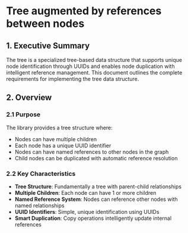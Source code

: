 # Tree augmented by references between nodes

## 1. Executive Summary

The tree is a specialized tree-based data structure that supports unique node identification through UUIDs and enables node duplication with intelligent reference management. This document outlines the complete requirements for implementing the tree data structure.

## 2. Overview

### 2.1 Purpose
The library provides a tree structure where:
- Nodes can have multiple children
- Each node has a unique UUID identifier
- Nodes can have named references to other nodes in the graph
- Child nodes can be duplicated with automatic reference resolution

### 2.2 Key Characteristics
- **Tree Structure**: Fundamentally a tree with parent-child relationships
- **Multiple Children**: Each node can have 1 or more children
- **Named Reference System**: Nodes can reference other nodes with named relationships
- **UUID Identifiers**: Simple, unique identification using UUIDs
- **Smart Duplication**: Copy operations intelligently update internal references

